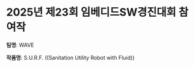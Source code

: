 # 2025년 제23회 임베디드SW경진대회 참여작  <br>

**팀명**: WAVE  <br>

**작품명**: S.U.R.F. ((Sanitation Utility Robot with Fluid))   <br>
 
 
